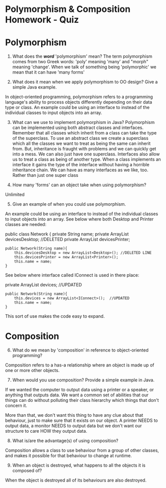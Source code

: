 # Polymorphism & Composition Homework - Quiz

# Polymorphism

1. What does the ___word___ 'polymorphism' mean?
The term polymorphism comes from two Greek words: 'poly' meaning 'many' and "morph" meaning 'change'. When we talk of something being 'polymorphic' we mean that it can have 'many forms'

2. What does it mean when we apply polymorphism to OO design? Give a simple Java example.

In object-oriented programming, polymorphism refers to a programming language's ability to process objects differently depending on their data type or class. An example could be using an interface to instead of the individual classes to input objects into an array. 


3. What can we use to implement polymorphism in Java?
Polymorphism can be implemented using both abstract classes and interfaces. Remember that all classes which inherit from a class can take the type of the superclass. To use an abstract class we create a superclass which all the classes we want to treat as being the same can inherit from. But, inheritance is fraught with problems and we can quickly get into a mess. We can also just have one superclass.
Interfaces also allow us to treat a class as being of another type. When a class implements an interface it gains the type of the interface without having a horrible inheritance chain. We can have as many interfaces as we like, too. Rather than just one super class

4. How many 'forms' can an object take when using polymorphism?

Unlimited

5. Give an example of when you could use polymorphism.

An example could be using an interface to instead of the individual classes to input objects into an array. See below where both Desktop and Printer classes are needed:

public class Network {
    private String name;
    private ArrayList<Desktop> devicesDesktop;  //DELETED
    private ArrayList<Printer> devicesPrinter;

    public Network(String name){
        this.devicesDesktop = new ArrayList<Desktop>(); //DELETED LINE
        this.devicesPrinter = new ArrayList<Printer>();
        this.name = name;
    }

See below where interface called IConnect is used in there place:

  private ArrayList<IConnect> devices;  //UPDATED

    public Network(String name){
        this.devices = new ArrayList<IConnect>();  //UPDATED
        this.name = name;
    }

This sort of use makes the code easy to expand.




# Composition

6. What do we mean by 'composition' in reference to object-oriented programming?

Composition refers to a has-a relationship where an object is made up of one or more other objects.

7. When would you use composition? Provide a simple example in Java.

If we wanted the computer to output data using a printer or a speaker, or anything that outputs data. We want a common set of abilities that our things can do without polluting their class hierarchy which things that don't concern it.

More than that, we don't want this thing to have any clue about that behaviour, just to make sure that it exists on our object. A printer NEEDS to output data, a monitor NEEDS to output data but we don't want our structure to care HOW they output data.



8. What is/are the advantage(s) of using composition?

Composition allows a class to use behaviour from a group of other classes, and makes it possible for that behaviour to change at runtime.

9. When an object is destroyed, what happens to all the objects it is composed of?

When the object is destroyed all of its behaviours are also destroyed.